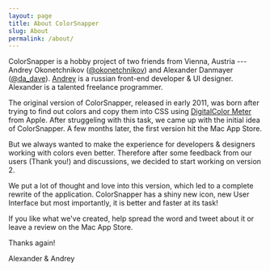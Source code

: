 ```yaml
---
layout: page
title: About ColorSnapper
slug: About
permalink: /about/
---
```


ColorSnapper is a hobby project of two friends from Vienna, Austria --- Andrey Okonetchnikov ([@okonetchnikov](https://twitter.com/okonetchnikov)) and Alexander Danmayer ([@da_dave](https://twitter.com/da_dave)). [Andrey](http://okonet.ru) is a russian front-end developer & UI designer. Alexander is a talented freelance programmer.
 
The original version of ColorSnapper, released in early 2011, was born after trying to find out colors and copy them into CSS using [DigitalColor Meter](http://en.wikipedia.org/wiki/DigitalColor_Meter) from Apple. After struggeling with this task, we came up with the initial idea of ColorSnapper. A few months later, the first version hit the Mac App Store.

But we always wanted to make the experience for developers & designers working with colors even better.
Therefore after some feedback from our users (Thank you!) and discussions, we decided to start working on version 2.
 
We put a lot of thought and love into this version, which led to a complete rewrite of the application. ColorSnapper has a shiny new icon, new User Interface but most importantly, it is better and faster at its task!

If you like what we've created, help spread the word and tweet about it or leave a review on the Mac App Store.

Thanks again!

Alexander & Andrey

